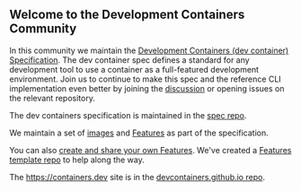 ## Welcome to the Development Containers Community

In this community we maintain the [Development Containers (dev container) Specification](https://containers.dev). The dev container spec defines a standard for any development tool to use a container as a full-featured development environment. Join us to continue to make this spec and the reference CLI implementation even better by joining the [discussion](https://github.com/orgs/devcontainers/discussions) or opening issues on the relevant repository.

The dev containers specification is maintained in the [spec repo](https://github.com/devcontainers/spec). 

We maintain a set of [images](https://github.com/devcontainers/images) and [Features](https://github.com/devcontainers/features) as part of the specification.

You can also [create and share your own Features](https://containers.dev/implementors/create-feature/). We've created a [Features template repo](https://github.com/devcontainers/feature-template) to help along the way.

The https://containers.dev site is in the [devcontainers.github.io repo](https://github.com/devcontainers/devcontainers.github.io).